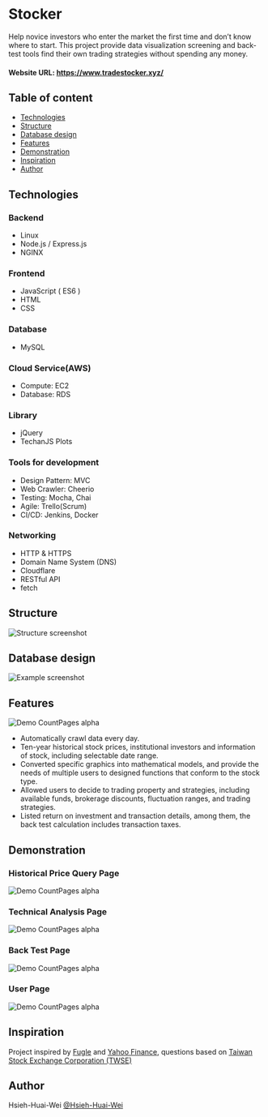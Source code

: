 # Stocker

Help novice investors who enter the market the first time and don’t know where to start. This project provide data visualization screening and back-test tools find their own trading strategies without spending any money.

#### Website URL: https://www.tradestocker.xyz/

## Table of content
* [Technologies](#Technologies)
* [Structure](#Structure)
* [Database design](#Database-design)
* [Features](#Features)
* [Demonstration](#Demonstration)
* [Inspiration](#Inspiration)
* [Author](#Author)

## Technologies

### Backend

* Linux
* Node.js / Express.js
* NGINX

### Frontend

* JavaScript ( ES6 )
* HTML
* CSS

### Database

* MySQL

### Cloud Service(AWS)

* Compute: EC2
* Database: RDS

### Library

* jQuery
* TechanJS Plots

### Tools for development

* Design Pattern:  MVC
* Web Crawler:  Cheerio
* Testing: Mocha, Chai
* Agile: Trello(Scrum)
* CI/CD: Jenkins, Docker

### Networking

* HTTP & HTTPS
* Domain Name System (DNS)
* Cloudflare
* RESTful API
* fetch

## Structure
![Structure screenshot](https://i.imgur.com/rBt2PPm.png)

## Database design
![Example screenshot](https://i.imgur.com/ITlDiPa.png)

## Features
![Demo CountPages alpha](https://i.imgur.com/d16wVWe.png)
* Automatically crawl data every day.
* Ten-year historical stock prices, institutional investors and information of stock, including selectable date range.
* Converted specific graphics into mathematical models, and provide the needs of multiple users to designed functions that conform to the stock type.
* Allowed users to decide to trading property and strategies, including available funds, brokerage discounts, fluctuation ranges, and trading strategies.
* Listed return on investment and transaction details, among them, the back test calculation includes transaction taxes.
## Demonstration
### Historical Price Query Page
![Demo CountPages alpha](https://i.imgur.com/0Nu7klQ.gif)
### Technical Analysis Page
![Demo CountPages alpha](https://i.imgur.com/pMHaP8Q.gif)
### Back Test Page
![Demo CountPages alpha](https://i.imgur.com/triTUJH.gif)
### User Page
![Demo CountPages alpha](https://i.imgur.com/IM7tevW.gif)

## Inspiration
Project inspired by [Fugle](https://www.fugle.tw/) and [Yahoo Finance](hhttps://finance.yahoo.com/), questions based on [Taiwan Stock Exchange Corporation (TWSE) ](https://www.twse.com.tw/en/)



## Author
Hsieh-Huai-Wei [@Hsieh-Huai-Wei](https://github.com/Hsieh-Huai-Wei)

